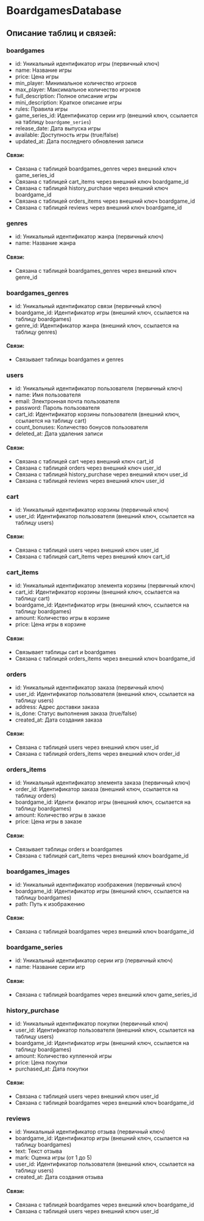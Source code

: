 # BoardgamesDatabase

## Описание таблиц и связей:

### boardgames

* id: Уникальный идентификатор игры (первичный ключ)
* name: Название игры
* price: Цена игры
* min_player: Минимальное количество игроков
* max_player: Максимальное количество игроков
* full_description: Полное описание игры
* mini_description: Краткое описание игры
* rules: Правила игры
* game_series_id: Идентификатор серии игр (внешний ключ, ссылается на таблицу `boardgame_series`)
* release_date: Дата выпуска игры
* available: Доступность игры (true/false)
* updated_at: Дата последнего обновления записи

#### Связи:
* Связана с таблицей boardgames_genres через внешний ключ game_series_id
* Связана с таблицей cart_items через внешний ключ boardgame_id
* Связана с таблицей history_purchase через внешний ключ boardgame_id
* Связана с таблицей orders_items через внешний ключ boardgame_id
* Связана с таблицей reviews через внешний ключ boardgame_id

### genres

* id: Уникальный идентификатор жанра (первичный ключ)
* name: Название жанра

#### Связи:
* Связана с таблицей boardgames_genres через внешний ключ genre_id

### boardgames_genres

* id: Уникальный идентификатор связи (первичный ключ)
* boardgame_id: Идентификатор игры (внешний ключ, ссылается на таблицу boardgames)
* genre_id: Идентификатор жанра (внешний ключ, ссылается на таблицу genres)

#### Связи:
* Связывает таблицы boardgames и genres

### users

* id: Уникальный идентификатор пользователя (первичный ключ)
* name: Имя пользователя
* email: Электронная почта пользователя
* password: Пароль пользователя
* cart_id: Идентификатор корзины пользователя (внешний ключ, ссылается на таблицу cart)
* count_bonuses: Количество бонусов пользователя
* deleted_at: Дата удаления записи

#### Связи:
* Связана с таблицей cart через внешний ключ cart_id
* Связана с таблицей orders через внешний ключ user_id
* Связана с таблицей history_purchase через внешний ключ user_id
* Связана с таблицей reviews через внешний ключ user_id

### cart

* id: Уникальный идентификатор корзины (первичный ключ)
* user_id: Идентификатор пользователя (внешний ключ, ссылается на таблицу users)

#### Связи:
* Связана с таблицей users через внешний ключ user_id
* Связана с таблицей cart_items через внешний ключ cart_id

### cart_items

* id: Уникальный идентификатор элемента корзины (первичный ключ)
* cart_id: Идентификатор корзины (внешний ключ, ссылается на таблицу cart)
* boardgame_id: Идентификатор игры (внешний ключ, ссылается на таблицу boardgames)
* amount: Количество игры в корзине
* price: Цена игры в корзине

#### Связи:
* Связывает таблицы cart и boardgames
* Связана с таблицей orders_items через внешний ключ boardgame_id

### orders

* id: Уникальный идентификатор заказа (первичный ключ)
* user_id: Идентификатор пользователя (внешний ключ, ссылается на таблицу users)
* address: Адрес доставки заказа
* is_done: Статус выполнения заказа (true/false)
* created_at: Дата создания заказа

#### Связи:
* Связана с таблицей users через внешний ключ user_id
* Связана с таблицей orders_items через внешний ключ order_id

### orders_items

* id: Уникальный идентификатор элемента заказа (первичный ключ)
* order_id: Идентификатор заказа (внешний ключ, ссылается на таблицу orders)
* boardgame_id: Иденти
фикатор игры (внешний ключ, ссылается на таблицу boardgames)
* amount: Количество игры в заказе
* price: Цена игры в заказе

#### Связи:
* Связывает таблицы orders и boardgames
* Связана с таблицей cart_items через внешний ключ boardgame_id

### boardgames_images

* id: Уникальный идентификатор изображения (первичный ключ)
* boardgame_id: Идентификатор игры (внешний ключ, ссылается на таблицу boardgames)
* path: Путь к изображению

#### Связи:
* Связана с таблицей boardgames через внешний ключ boardgame_id

### boardgame_series

* id: Уникальный идентификатор серии игр (первичный ключ)
* name: Название серии игр

#### Связи:
* Связана с таблицей boardgames через внешний ключ game_series_id

### history_purchase

* id: Уникальный идентификатор покупки (первичный ключ)
* user_id: Идентификатор пользователя (внешний ключ, ссылается на таблицу users)
* boardgame_id: Идентификатор игры (внешний ключ, ссылается на таблицу boardgames)
* amount: Количество купленной игры
* price: Цена покупки
* purchased_at: Дата покупки

#### Связи:
* Связана с таблицей users через внешний ключ user_id
* Связана с таблицей boardgames через внешний ключ boardgame_id

### reviews

* id: Уникальный идентификатор отзыва (первичный ключ)
* boardgame_id: Идентификатор игры (внешний ключ, ссылается на таблицу boardgames)
* text: Текст отзыва
* mark: Оценка игры (от 1 до 5)
* user_id: Идентификатор пользователя (внешний ключ, ссылается на таблицу users)
* created_at: Дата создания отзыва

#### Связи:
* Связана с таблицей boardgames через внешний ключ boardgame_id
* Связана с таблицей users через внешний ключ user_id
